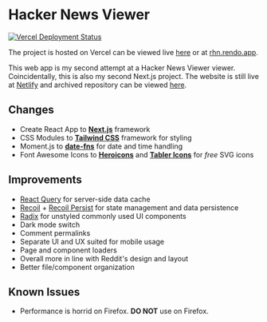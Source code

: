 # Hacker News Viewer

[![Vercel Deployment Status](https://therealsujitk-vercel-badge.vercel.app/?app=recon-hackernews)](https://rhn.rendo.app/)

The project is hosted on Vercel can be viewed live [here](https://recon-hackernews.vercel.app/) or at [rhn.rendo.app](https://rhn.rendo.app/).

This web app is my second attempt at a Hacker News Viewer viewer. Coincidentally, this is also my second Next.js project. The website is still live at [Netlify](https://cra.hn.rendo.me/) and archived repository can be viewed [here](https://github.com/rendoruiz/reactjs-hackernews).

## Changes

- Create React App to **[Next.js](https://nextjs.org/)** framework
- CSS Modules to **[Tailwind CSS](https://tailwindcss.com/)** framework for styling
- Moment.js to **[date-fns](https://date-fns.org/)** for date and time handling
- Font Awesome Icons to **[Heroicons](https://heroicons.dev/)** and **[Tabler Icons](https://tablericons.com/)** for *free* SVG icons


## Improvements

- [React Query](https://react-query.tanstack.com/) for server-side data cache
- [Recoil](https://recoiljs.org/) + [Recoil Persist](https://github.com/polemius/recoil-persist) for state management and data persistence
- [Radix](https://www.radix-ui.com/) for unstyled commonly used UI components
- Dark mode switch
- Comment permalinks
- Separate UI and UX suited for mobile usage
- Page and component loaders
- Overall more in line with Reddit's design and layout
- Better file/component organization

## Known Issues

- Performance is horrid on Firefox. **DO NOT** use on Firefox.
